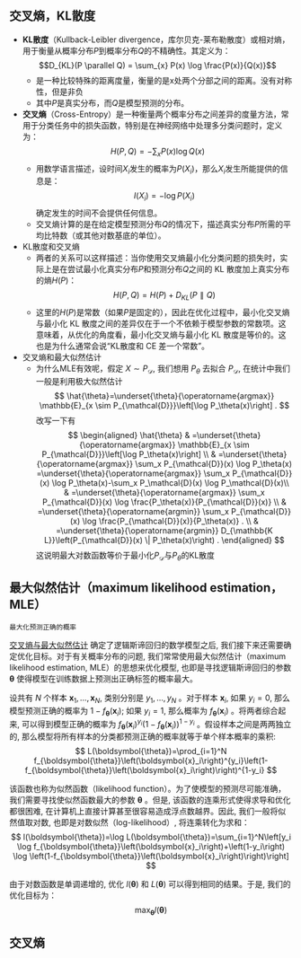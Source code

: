 ## 交叉熵，KL散度
- **KL散度**（Kullback-Leibler divergence，库尔贝克-莱布勒散度）或相对熵，用于衡量从概率分布$P$到概率分布$Q$的不精确性。其定义为：$$D_{KL}(P \parallel Q) = \sum_{x} P(x) \log \frac{P(x)}{Q(x)}$$
	- 是一种比较特殊的距离度量，衡量的是x处两个分部之间的距离。没有对称性，但是非负
	- 其中$P$是真实分布，而$Q$是模型预测的分布。
- **交叉熵**（Cross-Entropy）是一种衡量两个概率分布之间差异的度量方法，常用于分类任务中的损失函数，特别是在神经网络中处理多分类问题时，定义为：$$H(P, Q) = -\sum_{x} P(x) \log Q(x)$$
	- 用数学语言描述，设时间$X_i$发生的概率为$P(X_i)$，那么$X_i$发生所能提供的信息是：$$I(X_i)=-\log P(X_i)$$确定发生的时间不会提供任何信息。
	- 交叉熵计算的是在给定模型预测分布$Q$的情况下，描述真实分布$P$所需的平均比特数（或其他对数基底的单位）。
- KL散度和交叉熵
	- 两者的关系可以这样描述：当你使用交叉熵最小化分类问题的损失时，实际上是在尝试最小化真实分布$P$和预测分布$Q$之间的 KL 散度加上真实分布的熵$H(P)$：$$H(P, Q) = H(P) + D_{KL}(P \parallel Q)$$
	- 这里的$H(P)$是常数（如果$P$是固定的），因此在优化过程中，最小化交叉熵与最小化 KL 散度之间的差异仅在于一个不依赖于模型参数的常数项。这意味着，从优化的角度看，最小化交叉熵与最小化 KL 散度是等价的。这也是为什么通常会说“KL散度和 CE 差一个常数”。
- 交叉熵和最大似然估计
	- 为什么MLE有效呢，假定 $X \sim P_{\mathcal{D}}$, 我们想用 $P_\theta$ 去拟合 $P_{\mathcal{D}}$, 在统计中我们一般是利用极大似然估计$$
\hat{\theta}=\underset{\theta}{\operatorname{argmax}} \mathbb{E}_{x \sim P_{\mathcal{D}}}\left[\log P_\theta(x)\right] .
$$改写一下有$$
\begin{aligned}
\hat{\theta} & =\underset{\theta}{\operatorname{argmax}} \mathbb{E}_{x \sim P_{\mathcal{D}}}\left[\log P_\theta(x)\right] \\
& =\underset{\theta}{\operatorname{argmax}} \sum_x P_{\mathcal{D}}(x) \log P_\theta(x)  =\underset{\theta}{\operatorname{argmax}} \sum_x P_{\mathcal{D}}(x) \log P_\theta(x)-\sum_x P_\mathcal{D}(x) \log P_\mathcal{D}(x)\\
& =\underset{\theta}{\operatorname{argmax}} \sum_x P_{\mathcal{D}}(x) \log \frac{P_\theta(x)}{P_{\mathcal{D}}(x)} \\
& =\underset{\theta}{\operatorname{argmin}} \sum_x P_{\mathcal{D}}(x) \log \frac{P_{\mathcal{D}}(x)}{P_\theta(x)} . \\
& =\underset{\theta}{\operatorname{argmin}} D_{\mathbb{K L}}\left(P_{\mathcal{D}}(x) \| P_\theta(x)\right) .
\end{aligned}
$$这说明最大对数函数等价于最小化$P_{\mathcal{D}}$与$P_\theta$的KL散度
## 最大似然估计（maximum likelihood estimation，MLE）
```
最大化预测正确的概率
```
[交叉熵与最大似然估计](https://hml.boyuai.com/books/chapter6#65-%E4%BA%A4%E5%8F%89%E7%86%B5%E4%B8%8E%E6%9C%80%E5%A4%A7%E4%BC%BC%E7%84%B6%E4%BC%B0%E8%AE%A1)
确定了逻辑斯谛回归的数学模型之后, 我们接下来还需要确定优化目标。对于有关概率分布的问题, 我们常常使用最大似然估计（maximum likelihood estimation, MLE）的思想来优化模型, 也即是寻找逻辑斯谛回归的参数 $\boldsymbol{\theta}$ 使得模型在训练数据上预测出正确标签的概率最大。

设共有 $N$ 个样本 $\boldsymbol{x}_1, \ldots, \boldsymbol{x}_N$, 类别分别是 $y_1, \ldots, y_N$ 。对于样本 $\boldsymbol{x}_i$, 如果 $y_i=0$, 那么模型预测正确的概率为 $1-f_{\boldsymbol{\theta}}\left(\boldsymbol{x}_i\right)$; 如果 $y_i=1$, 那么概率为 $f_{\boldsymbol{\theta}}\left(\boldsymbol{x}_i\right)$ 。将两者综合起来, 可以得到模型正确的概率为
$f_{\boldsymbol{\theta}}\left(\boldsymbol{x}_i\right)^{y_i}\left(1-f_{\boldsymbol{\theta}}\left(\boldsymbol{x}_i\right)\right)^{1-y_i}$ 。假设样本之间是两两独立的, 那么模型将所有样本的分类都预测正确的概率就等于单个样本概率的乘积:
$$
L(\boldsymbol{\theta})=\prod_{i=1}^N f_{\boldsymbol{\theta}}\left(\boldsymbol{x}_i\right)^{y_i}\left(1-f_{\boldsymbol{\theta}}\left(\boldsymbol{x}_i\right)\right)^{1-y_i}
$$

该函数也称为似然函数（likelihood function）。为了使模型的预测尽可能准确，我们需要寻找使似然函数最大的参数 $\boldsymbol{\theta}$ 。但是, 该函数的连乘形式使得求导和优化都很困难, 在计算机上直接计算甚至很容易造成浮点数越界。因此, 我们一般将似然值取对数, 也即是对数似然（log-likelihood）, 将连乘转化为求和：
$$
l(\boldsymbol{\theta})=\log L(\boldsymbol{\theta})=\sum_{i=1}^N\left[y_i \log f_{\boldsymbol{\theta}}\left(\boldsymbol{x}_i\right)+\left(1-y_i\right) \log \left(1-f_{\boldsymbol{\theta}}\left(\boldsymbol{x}_i\right)\right)\right]
$$

由于对数函数是单调递增的, 优化 $l(\boldsymbol{\theta})$ 和 $L(\boldsymbol{\theta})$ 可以得到相同的结果。于是, 我们的优化目标为：
$$
\max _{\boldsymbol{\theta}} l(\boldsymbol{\theta})
$$
## 交叉熵
